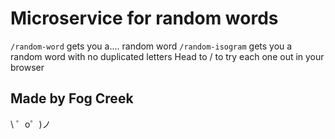 Microservice for random words
=============================

`/random-word` gets you a.... random word
`/random-isogram` gets you a random word with no duplicated letters
Head to / to try each one out in your browser


Made by Fog Creek
-----------------

\ ゜o゜)ノ
